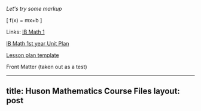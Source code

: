 
*Let's try some markup*

\[ f(x) = mx+b \]

Links: [IB Math 1](IB-math1-scope+sequence)

[IB Math 1st year Unit Plan](UP-IB1)

[Lesson plan template](Lesson-plan-template)

Front Matter (taken out as a test)

---
title: Huson Mathematics Course Files
layout: post
---
